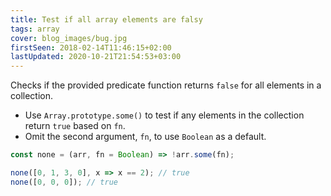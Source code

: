 ```yaml
---
title: Test if all array elements are falsy
tags: array
cover: blog_images/bug.jpg
firstSeen: 2018-02-14T11:46:15+02:00
lastUpdated: 2020-10-21T21:54:53+03:00
---
```


Checks if the provided predicate function returns `false` for all elements in a collection.

- Use `Array.prototype.some()` to test if any elements in the collection return `true` based on `fn`.
- Omit the second argument, `fn`, to use `Boolean` as a default.

```js
const none = (arr, fn = Boolean) => !arr.some(fn);
```

```js
none([0, 1, 3, 0], x => x == 2); // true
none([0, 0, 0]); // true
```
